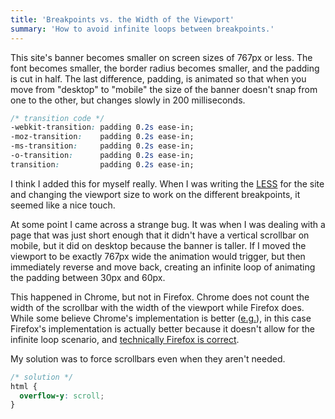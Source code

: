 ```yaml
---
title: 'Breakpoints vs. the Width of the Viewport'
summary: 'How to avoid infinite loops between breakpoints.'
---
```

This site's banner becomes smaller on screen sizes of 767px or less. The font becomes smaller, the border radius becomes smaller, and the padding is cut in half. The last difference, padding, is animated so that when you move from "desktop" to "mobile" the size of the banner doesn't snap from one to the other, but changes slowly in 200 milliseconds.

```css
/* transition code */
-webkit-transition: padding 0.2s ease-in;
-moz-transition:    padding 0.2s ease-in;
-ms-transition:     padding 0.2s ease-in;
-o-transition:      padding 0.2s ease-in;
transition:         padding 0.2s ease-in;
```

I think I added this for myself really. When I was writing the [LESS][less] for the site and changing the viewport size to work on the different breakpoints, it seemed like a nice touch.

At some point I came across a strange bug. It was when I was dealing with a page that was just short enough that it didn't have a vertical scrollbar on mobile, but it did on desktop because the banner is taller. If I moved the viewport to be exactly 767px wide the animation would trigger, but then immediately reverse and move back, creating an infinite loop of animating the padding between 30px and 60px.

This happened in Chrome, but not in Firefox. Chrome does not count the width of the scrollbar with the width of the viewport while Firefox does. While some believe Chrome's implementation is better ([e.g.][eg]), in this case Firefox's implementation is actually better because it doesn't allow for the infinite loop scenario, and [technically Firefox is correct][firefox_right].

My solution was to force scrollbars even when they aren't needed.

```css
/* solution */
html {
  overflow-y: scroll;
}
```

[less]: http://lesscss.org/
[eg]: http://iamkeir.com/post/26647025450/firefox-media-query-breakpoints-wtf
[firefox_right]: http://www.w3.org/TR/css3-mediaqueries/#width
